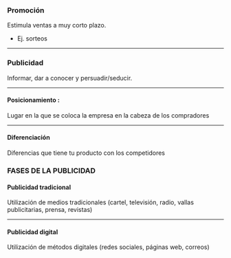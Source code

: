 ### Promoción
Estimula ventas a muy corto plazo.
- Ej. sorteos
---
### Publicidad
Informar, dar a conocer y persuadir/seducir.

---
#### Posicionamiento :
Lugar en la que se coloca la empresa en la cabeza de los compradores

------
#### Diferenciación
Diferencias que tiene tu producto con los competidores

### FASES DE LA PUBLICIDAD
#### Publicidad tradicional
Utilización de medios tradicionales (cartel, televisión, radio, vallas publicitarias, prensa, revistas)

---
#### Publicidad digital
Utilización de métodos digitales (redes sociales, páginas web, correos)